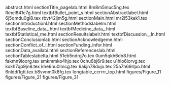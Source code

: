 abstract.html
sectionTitle_pagelab.html
8m8m5muc5ng.tex
fkhel841c7g.html
textbfBullet_point_s.html
sectionAbstractlabel.html
6j5qmdu0gi8.tex
rbvt42ijm5g.html
sectionMain.html
mr2i53kek1.tex
sectionIntroductionl.html
sectionMethodslabelm.html
textbfBaseline_data_.html
textbfMedicine_data_.html
textbfStatistical_me.html
sectionResultslabelr.html
textbfDiscussion__In.html
sectionConclusionlab.html
sectionAcknowledgeme.html
sectionConflict_of_i.html
sectionFunding_infor.html
sectionData_availabi.html
sectionReferenceslab.html
sectionTableslabelta.html
51eb5ndrg7o.tex
0um5qkh6dn8.html
fakmn9loorg.tex
smkmmko4hjo.tex
0chu6bj6r9.tex
u1hlo6iorvg.tex
kokh7qp9jn8.tex
khe6nu0lmcg.tex
6akjn78dujo.tex
25a7h69rlpo.html
6nlddi1gtt.tex
b8vvnm0k8fg.tex
longtable_ccrrrr_top.html
figures/Figure_11
figures/Figure_21
figures/Figure_31